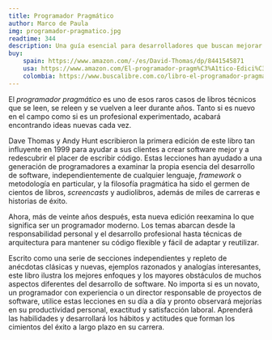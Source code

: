 ```yaml
---
title: Programador Pragmático
author: Marco de Paula
img: programador-pragmatico.jpg
readtime: 344
description: Una guía esencial para desarrolladores que buscan mejorar sus habilidades y prácticas de programación.
buy:
    spain: https://www.amazon.com/-/es/David-Thomas/dp/8441545871
    usa: https://www.amazon.com/El-programador-pragm%C3%A1tico-Edici%C3%B3n-especial/dp/8441545871
    colombia: https://www.buscalibre.com.co/libro-el-programador-pragmatico-edicion-especial/9788441545878/p/54135265
---
```


El *programador pragmático* es uno de esos raros casos de libros técnicos que se leen, se releen y se vuelven a leer durante años. Tanto si es nuevo en el campo como si es un profesional experimentado, acabará encontrando ideas nuevas cada vez.

Dave Thomas y Andy Hunt escribieron la primera edición de este libro tan influyente en 1999 para ayudar a sus clientes a crear software mejor y a redescubrir el placer de escribir código. Estas lecciones han ayudado a una generación de programadores a examinar la propia esencia del desarrollo de software, independientemente de cualquier lenguaje, *framework* o metodología en particular, y la filosofía pragmática ha sido el germen de cientos de libros, *screencasts* y audiolibros, además de miles de carreras e historias de éxito.

Ahora, más de veinte años después, esta nueva edición reexamina lo que significa ser un programador moderno. Los temas abarcan desde la responsabilidad personal y el desarrollo profesional hasta técnicas de arquitectura para mantener su código flexible y fácil de adaptar y reutilizar.

Escrito como una serie de secciones independientes y repleto de anécdotas clásicas y nuevas, ejemplos razonados y analogías interesantes, este libro ilustra los mejores enfoques y los mayores obstáculos de muchos aspectos diferentes del desarrollo de software. No importa si es un novato, un programador con experiencia o un director responsable de proyectos de software, utilice estas lecciones en su día a día y pronto observará mejorías en su productividad personal, exactitud y satisfacción laboral. Aprenderá las habilidades y desarrollará los hábitos y actitudes que forman los cimientos del éxito a largo plazo en su carrera.

